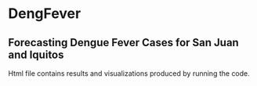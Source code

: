 # DengFever

## Forecasting Dengue Fever Cases for San Juan and Iquitos

Html file contains results and visualizations produced by running the code.
